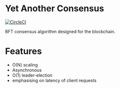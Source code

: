 # Yet Another Consensus
[![CircleCI](https://circleci.com/gh/muratovv/yet_another_consensus/tree/master.svg?style=svg)](https://circleci.com/gh/muratovv/yet_another_consensus/tree/master)

BFT consensus algorithm designed for the blockchain.

# Features 
* O(N) scaling
* Asynchronous
* O(1) leader-election
* emphasising on latency of client requests
